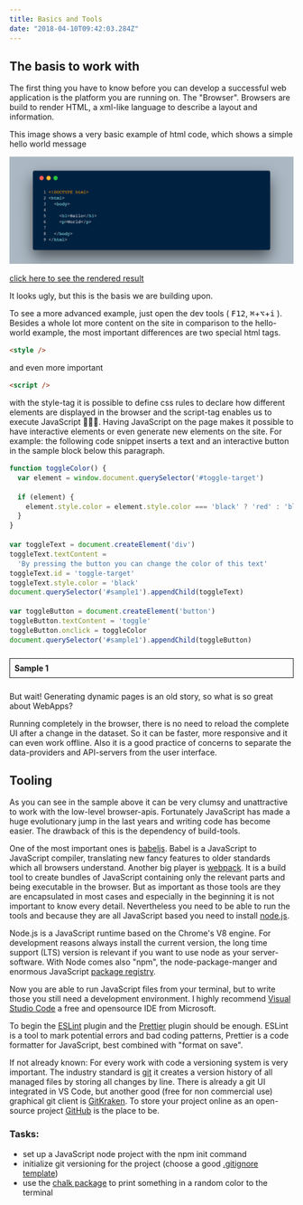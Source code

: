 ```yaml
---
title: Basics and Tools
date: "2018-04-10T09:42:03.284Z"
---
```


## The basis to work with

The first thing you have to know before you can develop a successful web application is the platform you are running on. The "Browser".
Browsers are build to render HTML, a xml-like language to describe a layout and information.

This image shows a very basic example of html code, which shows a simple hello world message

![basic html](./html-hello-world.png)

[click here to see the rendered result](./hello-world.html)

It looks ugly, but this is the basis we are building upon.

To see a more advanced example, just open the dev tools ( <kbd>F12</kbd>, <kbd>⌘</kbd>+<kbd>⌥</kbd>+<kbd>i</kbd> ). Besides a whole lot more content on the site in
comparison to the hello-world example, the most important differences are two special html tags.

```html
<style />
```

and even more important

```html
<script />
```

with the style-tag it is possible to define css rules to declare how different elements are displayed in the browser and the script-tag enables us to execute JavaScript 🎉🎉🎉.
Having JavaScript on the page makes it possible to have interactive elements or even generate new elements on the site. For example: the following code snippet inserts a
text and an interactive button in the sample block below this paragraph.

```js
function toggleColor() {
  var element = window.document.querySelector('#toggle-target')

  if (element) {
    element.style.color = element.style.color === 'black' ? 'red' : 'black'
  }
}

var toggleText = document.createElement('div')
toggleText.textContent =
  'By pressing the button you can change the color of this text'
toggleText.id = 'toggle-target'
toggleText.style.color = 'black'
document.querySelector('#sample1').appendChild(toggleText)

var toggleButton = document.createElement('button')
toggleButton.textContent = 'toggle'
toggleButton.onclick = toggleColor
document.querySelector('#sample1').appendChild(toggleButton)
```

<div style="border: 1px solid; padding: 8px;margin: 24px 0;" id="sample1"><b>Sample 1</b></div>

But wait! Generating dynamic pages is an old story, so what is so great about WebApps?

Running completely in the browser, there is no need to reload the complete UI after a change in the dataset. So it can be faster, more responsive and it can even work offline.
Also it is a good practice of concerns to separate the data-providers and API-servers from the user interface.

## Tooling

As you can see in the sample above it can be very clumsy and unattractive to work with the low-level browser-apis. Fortunately JavaScript has made a huge evolutionary jump in the last years
and writing code has become easier. The drawback of this is the dependency of build-tools.

One of the most important ones is [babeljs](https://babeljs.io). Babel is a JavaScript to JavaScript compiler, translating new fancy features to older standards which all browsers understand.
Another big player is [webpack](https://webpack.js.org/). It is a build tool to create bundles of JavaScript containing only the relevant parts and being executable in the browser.
But as important as those tools are they are encapsulated in most cases and especially in the beginning it is not important to know every detail. Nevertheless you need to be able to run the tools
and because they are all JavaScript based you need to install [node.js](https://nodejs.org).

Node.js is a JavaScript runtime based on the Chrome's V8 engine. For development reasons always install the current version, the long time support (LTS) version is relevant if you want to use
node as your server-software. With Node comes also "npm", the node-package-manger and enormous JavaScript [package registry](https://www.npmjs.com/).

Now you are able to run JavaScript files from your terminal, but to write those you still need a development environment. I highly recommend [Visual Studio Code](https://code.visualstudio.com/)
a free and opensource IDE from Microsoft.

To begin the [ESLint](https://marketplace.visualstudio.com/items?itemName=dbaeumer.vscode-eslint) plugin and the [Prettier](https://marketplace.visualstudio.com/items?itemName=esbenp.prettier-vscode)
plugin should be enough. ESLint is a tool to mark potential errors and bad coding patterns, Prettier is a code formatter for JavaScript, best combined with "format on save".

If not already known: For every work with code a versioning system is very important. The industry standard is [git](https://git-scm.com/) it creates a version history of all managed files by storing
all changes by line. There is already a git UI integrated in VS Code, but another good (free for non commercial use) graphical git client is [GitKraken](https://www.gitkraken.com/). To store your project
online as an open-source project [GitHub](https://github.com/) is the place to be.

### Tasks:

* set up a JavaScript node project with the npm init command
* initialize git versioning for the project (choose a good [.gitignore template](https://github.com/github/gitignore))
* use the [chalk package](https://www.npmjs.com/package/chalk) to print something in a random color to the terminal
